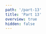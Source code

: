 ```yaml
---
path: '/part-13'
title: 'Part 13'
overview: true
hidden: false
---
```


<pages-in-this-section></pages-in-this-section>

<exercises-in-this-section></exercises-in-this-section>
